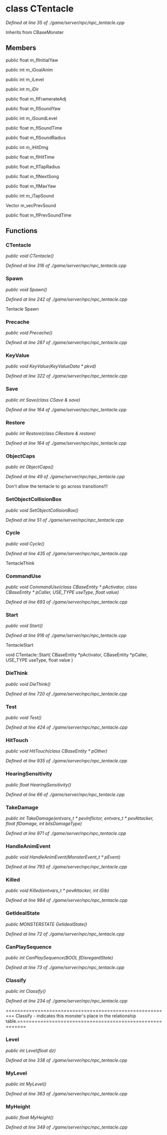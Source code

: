 # class CTentacle

*Defined at line 35 of ./game/server/npc/npc_tentacle.cpp*

Inherits from CBaseMonster



## Members

public float m_flInitialYaw

public int m_iGoalAnim

public int m_iLevel

public int m_iDir

public float m_flFramerateAdj

public float m_flSoundYaw

public int m_iSoundLevel

public float m_flSoundTime

public float m_flSoundRadius

public int m_iHitDmg

public float m_flHitTime

public float m_flTapRadius

public float m_flNextSong

public float m_flMaxYaw

public int m_iTapSound

Vector m_vecPrevSound

public float m_flPrevSoundTime



## Functions

### CTentacle

*public void CTentacle()*

*Defined at line 316 of ./game/server/npc/npc_tentacle.cpp*

### Spawn

*public void Spawn()*

*Defined at line 242 of ./game/server/npc/npc_tentacle.cpp*

 Tentacle Spawn

### Precache

*public void Precache()*

*Defined at line 287 of ./game/server/npc/npc_tentacle.cpp*

### KeyValue

*public void KeyValue(KeyValueData * pkvd)*

*Defined at line 322 of ./game/server/npc/npc_tentacle.cpp*

### Save

*public int Save(class CSave & save)*

*Defined at line 164 of ./game/server/npc/npc_tentacle.cpp*

### Restore

*public int Restore(class CRestore & restore)*

*Defined at line 164 of ./game/server/npc/npc_tentacle.cpp*

### ObjectCaps

*public int ObjectCaps()*

*Defined at line 49 of ./game/server/npc/npc_tentacle.cpp*

 Don't allow the tentacle to go across transitions!!!

### SetObjectCollisionBox

*public void SetObjectCollisionBox()*

*Defined at line 51 of ./game/server/npc/npc_tentacle.cpp*

### Cycle

*public void Cycle()*

*Defined at line 435 of ./game/server/npc/npc_tentacle.cpp*

 TentacleThink

### CommandUse

*public void CommandUse(class CBaseEntity * pActivator, class CBaseEntity * pCaller, USE_TYPE useType, float value)*

*Defined at line 693 of ./game/server/npc/npc_tentacle.cpp*

### Start

*public void Start()*

*Defined at line 916 of ./game/server/npc/npc_tentacle.cpp*

 TentacleStart

 void CTentacle::Start( CBaseEntity *pActivator, CBaseEntity *pCaller, USE_TYPE useType, float value )

### DieThink

*public void DieThink()*

*Defined at line 720 of ./game/server/npc/npc_tentacle.cpp*

### Test

*public void Test()*

*Defined at line 424 of ./game/server/npc/npc_tentacle.cpp*

### HitTouch

*public void HitTouch(class CBaseEntity * pOther)*

*Defined at line 935 of ./game/server/npc/npc_tentacle.cpp*

### HearingSensitivity

*public float HearingSensitivity()*

*Defined at line 66 of ./game/server/npc/npc_tentacle.cpp*

### TakeDamage

*public int TakeDamage(entvars_t * pevInflictor, entvars_t * pevAttacker, float flDamage, int bitsDamageType)*

*Defined at line 971 of ./game/server/npc/npc_tentacle.cpp*

### HandleAnimEvent

*public void HandleAnimEvent(MonsterEvent_t * pEvent)*

*Defined at line 793 of ./game/server/npc/npc_tentacle.cpp*

### Killed

*public void Killed(entvars_t * pevAttacker, int iGib)*

*Defined at line 984 of ./game/server/npc/npc_tentacle.cpp*

### GetIdealState

*public MONSTERSTATE GetIdealState()*

*Defined at line 72 of ./game/server/npc/npc_tentacle.cpp*

### CanPlaySequence

*public int CanPlaySequence(BOOL fDisregardState)*

*Defined at line 73 of ./game/server/npc/npc_tentacle.cpp*

### Classify

*public int Classify()*

*Defined at line 234 of ./game/server/npc/npc_tentacle.cpp*

========================================================= Classify - indicates this monster's place in the  relationship table.=========================================================

### Level

*public int Level(float dz)*

*Defined at line 338 of ./game/server/npc/npc_tentacle.cpp*

### MyLevel

*public int MyLevel()*

*Defined at line 363 of ./game/server/npc/npc_tentacle.cpp*

### MyHeight

*public float MyHeight()*

*Defined at line 349 of ./game/server/npc/npc_tentacle.cpp*



